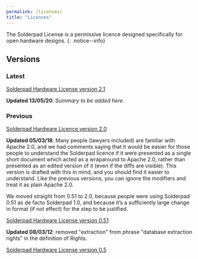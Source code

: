 ```yaml
---
permalink: /licenses/
title: "Licenses"
---
```


The Solderpad License is a permissive licence designed specifically for open hardware designs.
{: .notice--info}

## Versions

### Latest

[Solderpad Hardware License version 2.1](SHL-2.1)

__Updated 13/05/20__: _Summary to be added here_.

### Previous

[Solderpad Hardware Licence version 2.0](SHL-2.0)

__Updated 05/03/18__: Many people (lawyers included) are familiar with Apache 2.0, and we had comments saying that it would be easier for those people to understand the Solderpad licence if it were presented as a single short document which acted as a wraparound to Apache 2.0, rather than presented as an edited version of it (even if the diffs are visible). This version is drafted with this in mind, and you should find it easier to understand. Like the previous versions, you can ignore the modifiers and treat it as plain Apache 2.0.

We moved straight from 0.51 to 2.0, because people were using Solderpad 0.51 as de facto Solderpad 1.0, and because it’s a sufficiently large change in format (if not effect) for the step to be justified.

[Solderpad Hardware License version 0.51](SHL-0.51)

__Updated 08/03/12__: removed "extraction" from phrase "database extraction rights" in the definition of Rights.


[Solderpad Hardware License version 0.5](SHL-0.5)
